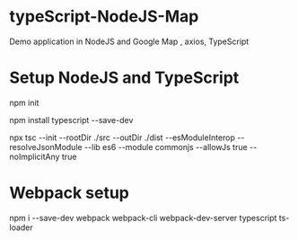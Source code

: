 # typeScript-NodeJS-Map
Demo application in NodeJS and Google Map , axios, TypeScript

# Setup NodeJS and TypeScript
npm init

npm install typescript --save-dev

npx tsc --init --rootDir ./src --outDir ./dist --esModuleInterop --resolveJsonModule --lib es6 --module commonjs --allowJs true --noImplicitAny true

# Webpack setup 
npm i --save-dev webpack webpack-cli webpack-dev-server typescript ts-loader

